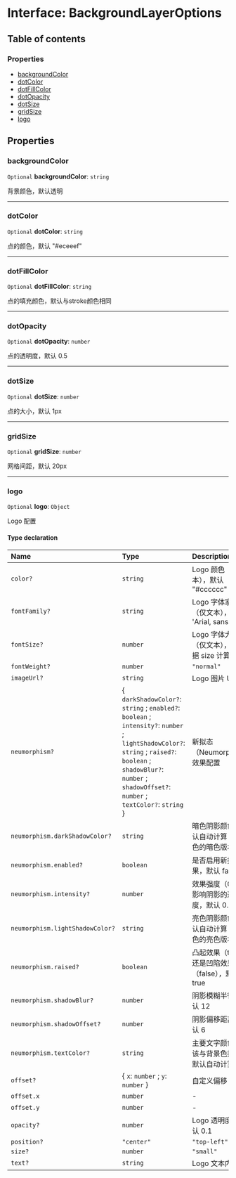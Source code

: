 # Interface: BackgroundLayerOptions

## Table of contents

### Properties

* [backgroundColor](/auto-docs/background-plugin/interfaces/BackgroundLayerOptions.md#backgroundcolor)
* [dotColor](/auto-docs/background-plugin/interfaces/BackgroundLayerOptions.md#dotcolor)
* [dotFillColor](/auto-docs/background-plugin/interfaces/BackgroundLayerOptions.md#dotfillcolor)
* [dotOpacity](/auto-docs/background-plugin/interfaces/BackgroundLayerOptions.md#dotopacity)
* [dotSize](/auto-docs/background-plugin/interfaces/BackgroundLayerOptions.md#dotsize)
* [gridSize](/auto-docs/background-plugin/interfaces/BackgroundLayerOptions.md#gridsize)
* [logo](/auto-docs/background-plugin/interfaces/BackgroundLayerOptions.md#logo)

## Properties

### backgroundColor

`Optional` **backgroundColor**: `string`

背景颜色，默认透明

***

### dotColor

`Optional` **dotColor**: `string`

点的颜色，默认 "#eceeef"

***

### dotFillColor

`Optional` **dotFillColor**: `string`

点的填充颜色，默认与stroke颜色相同

***

### dotOpacity

`Optional` **dotOpacity**: `number`

点的透明度，默认 0.5

***

### dotSize

`Optional` **dotSize**: `number`

点的大小，默认 1px

***

### gridSize

`Optional` **gridSize**: `number`

网格间距，默认 20px

***

### logo

`Optional` **logo**: `Object`

Logo 配置

#### Type declaration

| Name | Type | Description |
| :------ | :------ | :------ |
| `color?` | `string` | Logo 颜色（仅文本），默认 "#cccccc" |
| `fontFamily?` | `string` | Logo 字体家族（仅文本），默认 'Arial, sans-serif' |
| `fontSize?` | `number` | Logo 字体大小（仅文本），默认根据 size 计算 |
| `fontWeight?` | `number` | `"normal"` | `"bold"` | `"lighter"` | Logo 字体粗细（仅文本），默认 'normal' |
| `imageUrl?` | `string` | Logo 图片 URL |
| `neumorphism?` | { `darkShadowColor?`: `string` ; `enabled?`: `boolean` ; `intensity?`: `number` ; `lightShadowColor?`: `string` ; `raised?`: `boolean` ; `shadowBlur?`: `number` ; `shadowOffset?`: `number` ; `textColor?`: `string`  } | 新拟态（Neumorphism）效果配置 |
| `neumorphism.darkShadowColor?` | `string` | 暗色阴影颜色，默认自动计算（背景色的暗色版本） |
| `neumorphism.enabled?` | `boolean` | 是否启用新拟态效果，默认 false |
| `neumorphism.intensity?` | `number` | 效果强度（0-1），影响阴影的透明度，默认 0.3 |
| `neumorphism.lightShadowColor?` | `string` | 亮色阴影颜色，默认自动计算（背景色的亮色版本） |
| `neumorphism.raised?` | `boolean` | 凸起效果（true）还是凹陷效果（false），默认 true |
| `neumorphism.shadowBlur?` | `number` | 阴影模糊半径，默认 12 |
| `neumorphism.shadowOffset?` | `number` | 阴影偏移距离，默认 6 |
| `neumorphism.textColor?` | `string` | 主要文字颜色，应该与背景色接近，默认自动计算 |
| `offset?` | { `x`: `number` ; `y`: `number`  } | 自定义偏移 |
| `offset.x` | `number` | - |
| `offset.y` | `number` | - |
| `opacity?` | `number` | Logo 透明度，默认 0.1 |
| `position?` | `"center"` | `"top-left"` | `"top-right"` | `"bottom-left"` | `"bottom-right"` | Logo 位置，默认 'center' |
| `size?` | `number` | `"small"` | `"medium"` | `"large"` | Logo 大小，默认 'medium' |
| `text?` | `string` | Logo 文本内容 |
